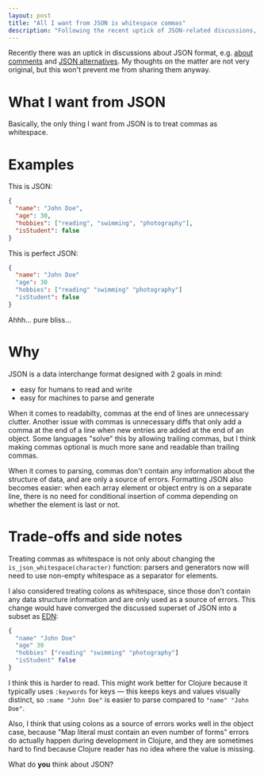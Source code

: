 ```yaml
---
layout: post
title: "All I want from JSON is whitespace commas"
description: "Following the recent uptick of JSON-related discussions, here is my opinion on the matter"
---
```


Recently there was an uptick in discussions about JSON format, e.g. [about comments](https://news.ycombinator.com/item?id=42360390) and [JSON alternatives](https://news.ycombinator.com/item?id=42360681). My thoughts on the matter are not very original, but this won't prevent me from sharing them anyway.

# What I want from JSON

Basically, the only thing I want from JSON is to treat commas as whitespace.

# Examples

This is JSON:
```json
{
  "name": "John Doe",
  "age": 30,
  "hobbies": ["reading", "swimming", "photography"],
  "isStudent": false
}
```

This is perfect JSON:
```json
{
  "name": "John Doe"
  "age": 30
  "hobbies": ["reading" "swimming" "photography"]
  "isStudent": false
}
```
Ahhh... pure bliss...

# Why

JSON is a data interchange format designed with 2 goals in mind:
- easy for humans to read and write
- easy for machines to parse and generate

When it comes to readabilty, commas at the end of lines are unnecessary clutter. Another issue with commas is unnecessary diffs that only add a comma at the end of a line when new entries are added at the end of an object. Some languages "solve" this by allowing trailing commas, but I think making commas optional is much more sane and readable than trailing commas.

When it comes to parsing, commas don't contain any information about the structure of data, and are only a source of errors. Formatting JSON also becomes easier: when each array element or object entry is on a separate line, there is no need for conditional insertion of comma depending on whether the element is last or not.

# Trade-offs and side notes

Treating commas as whitespace is not only about changing the `is_json_whitespace(character)` function: parsers and generators now will need to use non-empty whitespace as a separator for elements.

I also considered treating colons as whitespace, since those don't contain any data structure information and are only used as a source of errors. This change would have converged the discussed superset of JSON into a subset as [EDN](https://github.com/edn-format/edn):
```clojure
{
  "name" "John Doe"
  "age" 30
  "hobbies" ["reading" "swimming" "photography"]
  "isStudent" false
}
```
I think this is harder to read. This might work better for Clojure because it typically uses `:keywords` for keys — this keeps keys and values visually distinct, so  `:name "John Doe"` is easier to parse compared to `"name" "John Doe"`.

Also, I think that using colons as a source of errors works well in the object case, because "Map literal must contain an even number of forms" errors do actually happen during development in Clojure, and they are sometimes hard to find because Clojure reader has no idea where the value is missing.

What do **you** think about JSON?